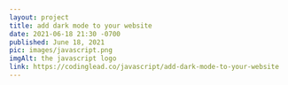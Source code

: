 ```yaml
---
layout: project
title: add dark mode to your website
date: 2021-06-18 21:30 -0700
published: June 18, 2021
pic: images/javascript.png
imgAlt: the javascript logo
link: https://codinglead.co/javascript/add-dark-mode-to-your-website
---
```

